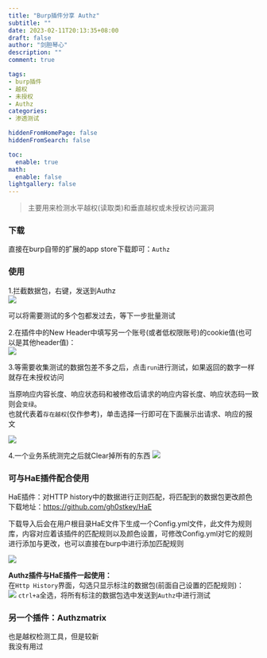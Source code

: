 ```yaml
---
title: "Burp插件分享 Authz"
subtitle: ""
date: 2023-02-11T20:13:35+08:00
draft: false
author: "剑胆琴心"
description: ""
comment: true

tags:
- burp插件
- 越权
- 未授权
- Authz
categories:
- 渗透测试

hiddenFromHomePage: false
hiddenFromSearch: false

toc:
  enable: true
math:
  enable: false
lightgallery: false
---
```


<!--more-->

> 主要用来检测水平越权(读取类)和垂直越权或未授权访问漏洞


### 下载
直接在burp自带的扩展的app store下载即可：`Authz`

  


### 使用
1.拦截数据包，右键，发送到Authz  
![](http://image.geoer.cn/20230211222048.png)
  

可以将需要测试的多个包都发过去，等下一步批量测试  
    


2.在插件中的New Header中填写另一个账号(或者低权限账号)的cookie值(也可以是其他header值)：  
![](http://image.geoer.cn/20230211222731.png)
  

3.等需要收集测试的数据包差不多之后，点击`run`进行测试，如果返回的数字一样就存在未授权访问
  

当原响应内容长度、响应状态码和被修改后请求的响应内容长度、响应状态码一致则会`变绿`。  
也就代表着`存在越权`(仅作参考)，单击选择一行即可在下面展示出请求、响应的报文  

![](http://image.geoer.cn/20230211223046.png)


4.一个业务系统测完之后就Clear掉所有的东西
![](http://image.geoer.cn/20230211223134.png)





### 可与HaE插件配合使用
HaE插件：对HTTP history中的数据进行正则匹配，将匹配到的数据包更改颜色  
下载地址：https://github.com/gh0stkey/HaE  
  
下载导入后会在用户根目录HaE文件下生成一个Config.yml文件，此文件为规则库，内容对应着该插件的匹配规则以及颜色设置，可修改Config.yml对它的规则进行添加与更改，也可以直接在burp中进行添加匹配规则    
  
![](http://image.geoer.cn/20230211223356.png)



**Authz插件与HaE插件一起使用：**  
在`Http History`界面，勾选只显示标注的数据包(前面自己设置的匹配规则)：  
![](http://image.geoer.cn/20230211223612.png)
`ctrl+a`全选，将所有标注的数据包选中发送到`Authz`中进行测试  




### 另一个插件：Authzmatrix
也是越权检测工具，但是较新  
我没有用过



